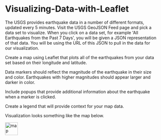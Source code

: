 # Visualizing-Data-with-Leaflet

The USGS provides earthquake data in a number of different formats, updated every 5 minutes. Visit the USGS GeoJSON Feed page and pick a data set to visualize. When you click on a data set, for example 'All Earthquakes from the Past 7 Days', you will be given a JSON representation of that data. You will be using the URL of this JSON to pull in the data for our visualization.

Create a map using Leaflet that plots all of the earthquakes from your data set based on their longitude and latitude.

Data markers should reflect the magnitude of the earthquake in their size and color. Earthquakes with higher magnitudes should appear larger and darker in color.

Include popups that provide additional information about the earthquake when a marker is clicked.

Create a legend that will provide context for your map data.

Visualization  looks something like the map below.

<img src="/shaunclarke2333/Visualizing-Data-with-Leaflet/blob/master/Images/2-BasicMap.png" alt="map" height="42" width="42">
